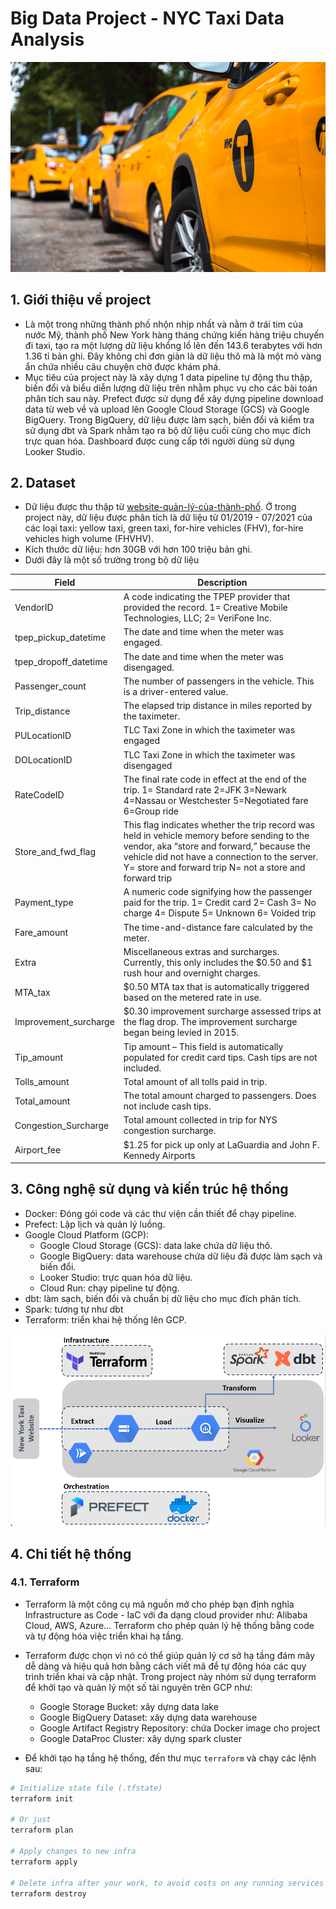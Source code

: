 # Big Data Project - NYC Taxi Data Analysis

![](docs/yellow-cab.png)


## 1. Giới thiệu về project

-	Là một trong những thành phố nhộn nhịp nhất và nằm ở trái tim của nước Mỹ, thành phố New York hàng tháng chứng kiến hàng triệu chuyến đi taxi, tạo ra một lượng dữ liệu khổng lồ lên đến 143.6 terabytes với hơn 1.36 tỉ bản ghi. Đây không chỉ đơn giản là dữ liệu thô mà là một mỏ vàng ẩn chứa nhiều câu chuyện chờ được khám phá.
-	Mục tiêu của project này là xây dựng 1 data pipeline tự động thu thập, biến đổi và biểu diễn lượng dữ liệu trên nhằm phục vụ cho các bài toán phân tích sau này. Prefect được sử dụng để xây dựng pipeline download data từ web về và upload lên Google Cloud Storage (GCS) và Google BigQuery. Trong BigQuery, dữ liệu được làm sạch, biến đổi và kiểm tra sử dụng dbt và Spark nhằm tạo ra bộ dữ liệu cuối cùng cho mục đích trực quan hóa. Dashboard được cung cấp tới người dùng sử dụng Looker Studio.


## 2. Dataset

- Dữ liệu được thu thập từ [website-quản-lý-của-thành-phố](https://www1.nyc.gov/site/tlc/about/tlc-trip-record-data.page 
). Ở trong project này, dữ liệu được phân tích là dữ liệu từ 01/2019 - 07/2021 của các loại taxi: yellow taxi, green taxi, for-hire vehicles (FHV), for-hire vehicles high volume (FHVHV). 
- Kích thước dữ liệu: hơn 30GB với hơn 100 triệu bản ghi.
- Dưới đây là một số trường trong bộ dữ liệu

| Field | Description |
| --- | --- |
| VendorID | A code indicating the TPEP provider that provided the record. 1= Creative Mobile Technologies, LLC; 2= VeriFone Inc. |
| tpep_pickup_datetime | The date and time when the meter was engaged. |
| tpep_dropoff_datetime | The date and time when the meter was disengaged. |
| Passenger_count | The number of passengers in the vehicle. This is a driver-entered value. |
| Trip_distance | The elapsed trip distance in miles reported by the taximeter. |
| PULocationID | TLC Taxi Zone in which the taximeter was engaged |
| DOLocationID | TLC Taxi Zone in which the taximeter was disengaged |
| RateCodeID | The final rate code in effect at the end of the trip. 1= Standard rate 2=JFK 3=Newark 4=Nassau or Westchester 5=Negotiated fare 6=Group ride |
| Store_and_fwd_flag | This flag indicates whether the trip record was held in vehicle memory before sending to the vendor, aka “store and forward,” because the vehicle did not have a connection to the server. Y= store and forward trip N= not a store and forward trip |
| Payment_type | A numeric code signifying how the passenger paid for the trip. 1= Credit card 2= Cash 3= No charge 4= Dispute 5= Unknown 6= Voided trip |
| Fare_amount | The time-and-distance fare calculated by the meter. |
| Extra | Miscellaneous extras and surcharges. Currently, this only includes the $0.50 and $1 rush hour and overnight charges. |
| MTA_tax | $0.50 MTA tax that is automatically triggered based on the metered rate in use. |
| Improvement_surcharge | $0.30 improvement surcharge assessed trips at the flag drop. The improvement surcharge began being levied in 2015. |
| Tip_amount | Tip amount – This field is automatically populated for credit card tips. Cash tips are not included. |
| Tolls_amount | Total amount of all tolls paid in trip. |
| Total_amount | The total amount charged to passengers. Does not include cash tips. |
| Congestion_Surcharge | Total amount collected in trip for NYS congestion surcharge. |
| Airport_fee | $1.25 for pick up only at LaGuardia and John F. Kennedy Airports |


## 3. Công nghệ sử dụng và kiến trúc hệ thống

- Docker: Đóng gói code và các thư viện cần thiết để chạy pipeline.
- Prefect: Lập lịch và quản lý luồng.
- Google Cloud Platform (GCP):
   - Google Cloud Storage (GCS): data lake chứa dữ liệu thô.
   - Google BigQuery: data warehouse chứa dữ liệu đã được làm sạch và biến đổi.
   - Looker Studio: trực quan hóa dữ liệu.
   - Cloud Run: chạy pipeline tự động.
- dbt: làm sạch, biến đổi và chuẩn bị dữ liệu cho mục đích phân tích.
- Spark: tương tự như dbt
- Terraform: triển khai hệ thống lên GCP.

![](docs/architecture.png)


## 4. Chi tiết hệ thống

### 4.1. Terraform

-	Terraform là một công cụ mã nguồn mở cho phép bạn định nghĩa Infrastructure as Code - IaC với đa dạng cloud provider như: Alibaba Cloud, AWS, Azure… Terraform cho phép quản lý hệ thống bằng code và tự động hóa việc triển khai hạ tầng. 
-	Terraform được chọn vì nó có thể giúp quản lý cơ sở hạ tầng đám mây dễ dàng và hiệu quả hơn bằng cách viết mã để tự động hóa các quy trình triển khai và cập nhật. Trong project này nhóm sử dụng terraform để khởi tạo và quản lý một số tài nguyên trên GCP như:
      - Google Storage Bucket: xây dựng data lake
      - Google BigQuery Dataset: xây dựng data warehouse
      - Google Artifact Registry Repository: chứa Docker image cho project
      - Google DataProc Cluster: xây dựng spark cluster


- Để khởi tạo hạ tầng hệ thống, đến thư mục `terraform` và chạy các lệnh sau:
```bash
# Initialize state file (.tfstate)
terraform init

# Or just
terraform plan

# Apply changes to new infra
terraform apply

# Delete infra after your work, to avoid costs on any running services
terraform destroy
```